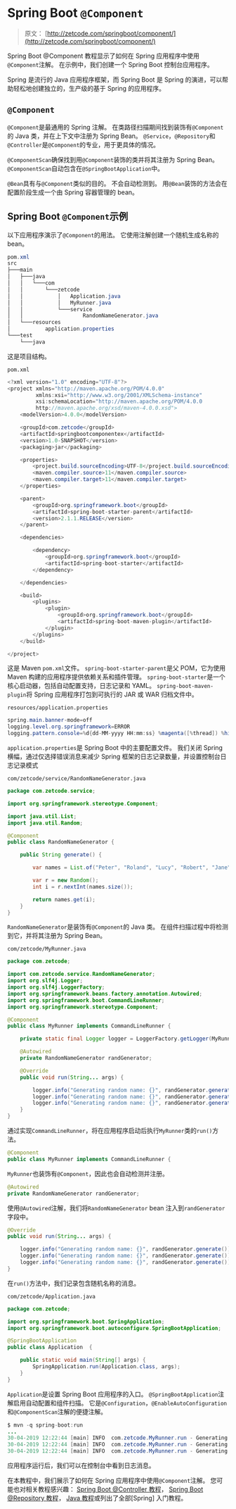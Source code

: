 # Spring Boot `@Component`

> 原文： [http://zetcode.com/springboot/component/](http://zetcode.com/springboot/component/)

Spring Boot @Component 教程显示了如何在 Spring 应用程序中使用`@Component`注解。 在示例中，我们创建一个 Spring Boot 控制台应用程序。

Spring 是流行的 Java 应用程序框架，而 Spring Boot 是 Spring 的演进，可以帮助轻松地创建独立的，生产级的基于 Spring 的应用程序。

## `@Component`

`@Component`是最通用的 Spring 注解。 在类路径扫描期间找到装饰有`@Component`的 Java 类，并在上下文中注册为 Spring Bean。 `@Service`，`@Repository`和`@Controller`是`@Component`的专业，用于更具体的情况。

`@ComponentScan`确保找到用`@Component`装饰的类并将其注册为 Spring Bean。 `@ComponentScan`自动包含在`@SpringBootApplication`中。

`@Bean`具有与`@Component`类似的目的。 不会自动检测到。 用`@Bean`装饰的方法会在配置阶段生成一个由 Spring 容器管理的 bean。

## Spring Boot `@Component`示例

以下应用程序演示了`@Component`的用法。 它使用注解创建一个随机生成名称的 bean。

```java
pom.xml
src
├───main
│   ├───java
│   │   └───com
│   │       └───zetcode
│   │           │   Application.java
│   │           │   MyRunner.java
│   │           └───service
│   │                   RandomNameGenerator.java
│   └───resources
│           application.properties
└───test
    └───java

```

这是项目结构。

`pom.xml`

```java
<?xml version="1.0" encoding="UTF-8"?>
<project xmlns="http://maven.apache.org/POM/4.0.0"
         xmlns:xsi="http://www.w3.org/2001/XMLSchema-instance"
         xsi:schemaLocation="http://maven.apache.org/POM/4.0.0
         http://maven.apache.org/xsd/maven-4.0.0.xsd">
    <modelVersion>4.0.0</modelVersion>

    <groupId>com.zetcode</groupId>
    <artifactId>springbootcomponentex</artifactId>
    <version>1.0-SNAPSHOT</version>
    <packaging>jar</packaging>

    <properties>
        <project.build.sourceEncoding>UTF-8</project.build.sourceEncoding>
        <maven.compiler.source>11</maven.compiler.source>
        <maven.compiler.target>11</maven.compiler.target>
    </properties>

    <parent>
        <groupId>org.springframework.boot</groupId>
        <artifactId>spring-boot-starter-parent</artifactId>
        <version>2.1.1.RELEASE</version>
    </parent>

    <dependencies>

        <dependency>
            <groupId>org.springframework.boot</groupId>
            <artifactId>spring-boot-starter</artifactId>
        </dependency>

    </dependencies>

    <build>
        <plugins>
            <plugin>
                <groupId>org.springframework.boot</groupId>
                <artifactId>spring-boot-maven-plugin</artifactId>
            </plugin>
        </plugins>
    </build>

</project>

```

这是 Maven `pom.xml`文件。 `spring-boot-starter-parent`是父 POM，它为使用 Maven 构建的应用程序提供依赖关系和插件管理。 `spring-boot-starter`是一个核心启动器，包括自动配置支持，日志记录和 YAML。 `spring-boot-maven-plugin`将 Spring 应用程序打包到可执行的 JAR 或 WAR 归档文件中。

`resources/application.properties`

```java
spring.main.banner-mode=off
logging.level.org.springframework=ERROR
logging.pattern.console=%d{dd-MM-yyyy HH:mm:ss} %magenta([%thread]) %highlight(%-5level) %logger.%M - %msg%n

```

`application.properties`是 Spring Boot 中的主要配置文件。 我们关闭 Spring 横幅，通过仅选择错误消息来减少 Spring 框架的日志记录数量，并设置控制台日志记录模式

`com/zetcode/service/RandomNameGenerator.java`

```java
package com.zetcode.service;

import org.springframework.stereotype.Component;

import java.util.List;
import java.util.Random;

@Component
public class RandomNameGenerator {

    public String generate() {

        var names = List.of("Peter", "Roland", "Lucy", "Robert", "Jane");

        var r = new Random();
        int i = r.nextInt(names.size());

        return names.get(i);
    }
}

```

`RandomNameGenerator`是装饰有`@Component`的 Java 类。 在组件扫描过程中将检测到它，并将其注册为 Spring Bean。

`com/zetcode/MyRunner.java`

```java
package com.zetcode;

import com.zetcode.service.RandomNameGenerator;
import org.slf4j.Logger;
import org.slf4j.LoggerFactory;
import org.springframework.beans.factory.annotation.Autowired;
import org.springframework.boot.CommandLineRunner;
import org.springframework.stereotype.Component;

@Component
public class MyRunner implements CommandLineRunner {

    private static final Logger logger = LoggerFactory.getLogger(MyRunner.class);

    @Autowired
    private RandomNameGenerator randGenerator;

    @Override
    public void run(String... args) {

        logger.info("Generating random name: {}", randGenerator.generate());
        logger.info("Generating random name: {}", randGenerator.generate());
        logger.info("Generating random name: {}", randGenerator.generate());
    }
}

```

通过实现`CommandLineRunner`，将在应用程序启动后执行`MyRunner`类的`run()`方法。

```java
@Component
public class MyRunner implements CommandLineRunner {

```

`MyRunner`也装饰有`@Component`，因此也会自动检测并注册。

```java
@Autowired
private RandomNameGenerator randGenerator;

```

使用`@Autowired`注解，我们将`RandomNameGenerator` bean 注入到`randGenerator`字段中。

```java
@Override
public void run(String... args) {

    logger.info("Generating random name: {}", randGenerator.generate());
    logger.info("Generating random name: {}", randGenerator.generate());
    logger.info("Generating random name: {}", randGenerator.generate());
}

```

在`run()`方法中，我们记录包含随机名称的消息。

`com/zetcode/Application.java`

```java
package com.zetcode;

import org.springframework.boot.SpringApplication;
import org.springframework.boot.autoconfigure.SpringBootApplication;

@SpringBootApplication
public class Application  {

    public static void main(String[] args) {
        SpringApplication.run(Application.class, args);
    }
}

```

`Application`是设置 Spring Boot 应用程序的入口。 `@SpringBootApplication`注解启用自动配置和组件扫描。 它是`@Configuration`，`@EnableAutoConfiguration`和`@ComponentScan`注解的便捷注解。

```java
$ mvn -q spring-boot:run 
...
30-04-2019 12:22:44 [main] INFO  com.zetcode.MyRunner.run - Generating random name: Roland
30-04-2019 12:22:44 [main] INFO  com.zetcode.MyRunner.run - Generating random name: Peter
30-04-2019 12:22:44 [main] INFO  com.zetcode.MyRunner.run - Generating random name: Lucy

```

应用程序运行后，我们可以在控制台中看到日志消息。

在本教程中，我们展示了如何在 Spring 应用程序中使用`@Component`注解。 您可能也对相关教程感兴趣： [Spring Boot @Controller 教程](/springboot/controller/)， [Spring Boot @Repository 教程](/springboot/repository/)， [Java 教程](/lang/java/)或列出了全部[Spring] 入门教程。
